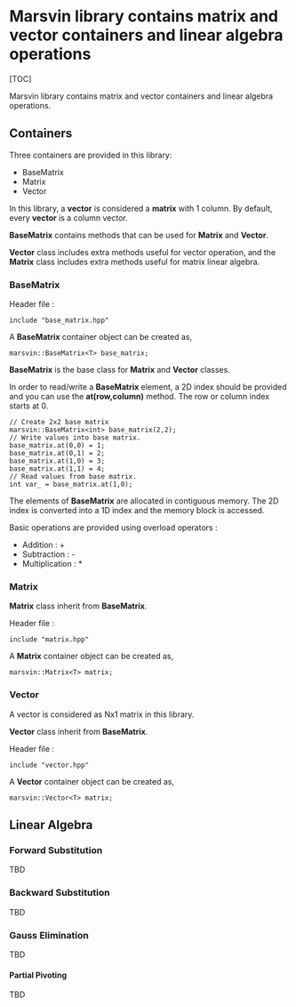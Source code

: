 # Marsvin library contains matrix and vector containers and linear algebra operations

[TOC]

Marsvin library contains matrix and vector containers and linear algebra operations.

## Containers

Three containers are provided in this library:

* BaseMatrix
* Matrix
* Vector

In this library, a **vector** is considered a **matrix** with 1 column.
By default, every **vector** is a column vector.

**BaseMatrix** contains methods that can be used for **Matrix** and **Vector**.

**Vector** class includes extra methods useful for vector operation,
and the **Matrix** class includes extra methods useful for matrix linear algebra.

### BaseMatrix

Header file :

    include "base_matrix.hpp"

A **BaseMatrix** container object can be created as,

    marsvin::BaseMatrix<T> base_matrix;

**BaseMatrix** is the base class for **Matrix** and **Vector** classes.

In order to read/write a **BaseMatrix** element, a 2D index should be provided
and you can use the **at(row,column)** method.
The row or column index starts at 0.

    // Create 2x2 base matrix
    marsvin::BaseMatrix<int> base_matrix(2,2);
    // Write values into base matrix.
    base_matrix.at(0,0) = 1;
    base_matrix.at(0,1) = 2;
    base_matrix.at(1,0) = 3;
    base_matrix.at(1,1) = 4;
    // Read values from base matrix.
    int var_ = base_matrix.at(1,0);

The elements of **BaseMatrix** are allocated in contiguous memory.
The 2D index is converted into a 1D index and the memory block is accessed.

Basic operations are provided using overload operators :

* Addition          : +
* Subtraction       : -
* Multiplication    : *

### Matrix

**Matrix** class inherit from **BaseMatrix**.

Header file :

    include "matrix.hpp"

A **Matrix** container object can be created as,

    marsvin::Matrix<T> matrix;

### Vector

A vector is considered as Nx1 matrix in this library.

**Vector** class inherit from **BaseMatrix**.

Header file :

    include "vector.hpp"

A **Vector** container object can be created as,

    marsvin::Vector<T> matrix;

## Linear Algebra

### Forward Substitution

TBD

### Backward Substitution

TBD

### Gauss Elimination

TBD

#### Partial Pivoting

TBD

